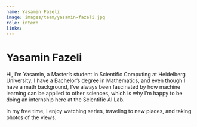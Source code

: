 ```yaml
---
name: Yasamin Fazeli
image: images/team/yasamin-fazeli.jpg
role: intern
links:
---
```


# Yasamin Fazeli

Hi, I’m Yasamin, a Master’s student in Scientific Computing at Heidelberg University. 
I have a Bachelor’s degree in Mathematics, and even though I have a math background, 
I’ve always been fascinated by how machine learning can be applied to other sciences,
 which is why I’m happy to be doing an internship here at the Scientific AI Lab.

In my free time, I enjoy watching series, traveling to new places, and taking photos of the views.
